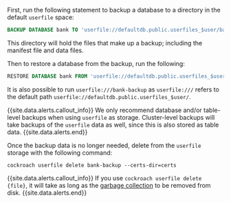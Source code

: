 
First, run the following statement to backup a database to a directory in the default `userfile` space:

~~~sql
BACKUP DATABASE bank TO 'userfile://defaultdb.public.userfiles_$user/bank-backup' AS OF SYSTEM TIME '-10s';
~~~

This directory will hold the files that make up a backup; including the manifest file and data files.

Then to restore a database from the backup, run the following:

~~~sql
RESTORE DATABASE bank FROM 'userfile://defaultdb.public.userfiles_$user/bank-backup';
~~~

It is also possible to run `userfile:///bank-backup` as `userfile:///` refers to the default path `userfile://defaultdb.public.userfiles_$user/`.

{{site.data.alerts.callout_info}}
We only recommend database and/or table-level backups when using `userfile` as storage. Cluster-level backups will take backups of the `userfile` data as well, since this is also stored as table data.
{{site.data.alerts.end}}

Once the backup data is no longer needed, delete from the `userfile` storage with the following command:

~~~shell
cockroach userfile delete bank-backup --certs-dir=certs
~~~

{{site.data.alerts.callout_info}}
If you use `cockroach userfile delete {file}`, it will take as long as the [garbage collection](configure-replication-zones.html#gc-ttlseconds) to be removed from disk.
{{site.data.alerts.end}}
